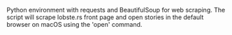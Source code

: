 Python environment with requests and BeautifulSoup for web scraping. The script will scrape lobste.rs front page and open stories in the default browser on macOS using the 'open' command.